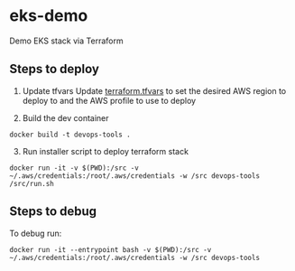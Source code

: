 # eks-demo
Demo EKS stack via Terraform


## Steps to deploy

1.  Update tfvars
Update [terraform.tfvars](./terraform.tfvars) to set the desired AWS region to deploy to and the AWS profile to use to deploy

2. Build the dev container
```
docker build -t devops-tools .
```

3. Run installer script to deploy terraform stack
```
docker run -it -v $(PWD):/src -v ~/.aws/credentials:/root/.aws/credentials -w /src devops-tools /src/run.sh
```


## Steps to debug
To debug run:
```
docker run -it --entrypoint bash -v $(PWD):/src -v ~/.aws/credentials:/root/.aws/credentials -w /src devops-tools
```